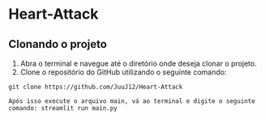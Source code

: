 ﻿# Heart-Attack

## Clonando o projeto

1. Abra o terminal e navegue até o diretório onde deseja clonar o projeto.
2. Clone o repositório do GitHub utilizando o seguinte comando:


```
git clone https://github.com/JuuJ12/Heart-Attack

Após isso execute o arquivo main, vá ao terminal e digite o seguinte comando: streamlit run main.py
```
